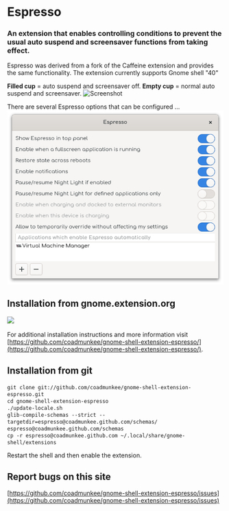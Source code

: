 # Espresso
### An extension that enables controlling conditions to prevent the usual auto suspend and screensaver functions from taking effect.
Espresso was derived from a fork of the Caffeine extension and provides the same functionality. The extension currently supports Gnome shell "40"

<b>Filled cup</b> = auto suspend and screensaver off. <b>Empty cup</b> = normal auto suspend and screensaver. 
![Screenshot](https://github.com/coadmunkee/gnome-shell-extension-espresso/raw/master/screenshot.png)

There are several Espresso options that can be configured ... 
![Preferences](https://github.com/coadmunkee/gnome-shell-extension-espresso/raw/master/screenshot-prefs.png)

## Installation from gnome.extension.org
[<img src="https://github.com/coadmunkee/gnome-shell-extension-espresso/raw/master/ego.png" height="100">](https://extensions.gnome.org/extension/4135/espresso)


For additional installation instructions and more information visit [https://github.com/coadmunkee/gnome-shell-extension-espresso/](https://github.com/coadmunkee/gnome-shell-extension-espresso/).


## Installation from git
    git clone git://github.com/coadmunkee/gnome-shell-extension-espresso.git
    cd gnome-shell-extension-espresso
    ./update-locale.sh
    glib-compile-schemas --strict --targetdir=espresso@coadmunkee.github.com/schemas/ espresso@coadmunkee.github.com/schemas
    cp -r espresso@coadmunkee.github.com ~/.local/share/gnome-shell/extensions

Restart the shell and then enable the extension.

## Report bugs on this site
[https://github.com/coadmunkee/gnome-shell-extension-espresso/issues](https://github.com/coadmunkee/gnome-shell-extension-espresso/issues)
